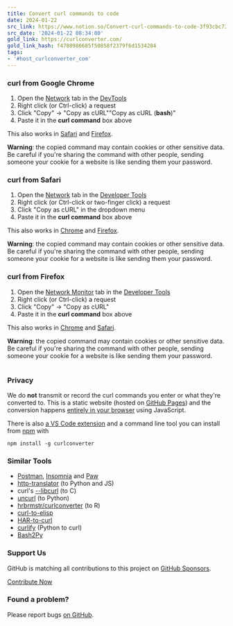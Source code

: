 ```yaml
---
title: Convert curl commands to code
date: 2024-01-22
src_link: https://www.notion.so/Convert-curl-commands-to-code-3f93cbc7231c4b9d9b913a1b387b9704
src_date: '2024-01-22 08:34:00'
gold_link: https://curlconverter.com/
gold_link_hash: f4780986685f50858f2379f6d1534284
tags:
- '#host_curlconverter_com'
---
```





### curl from Google Chrome


1. Open the [Network](https://developer.chrome.com/docs/devtools/network/) tab in the [DevTools](https://developer.chrome.com/docs/devtools/overview/)
2. Right click (or Ctrl-click) a request
3. Click "Copy" → "Copy as cURL""Copy as cURL (**bash**)"
4. Paste it in the **curl command** box above



 This also works in [Safari](#) and [Firefox](#).
 



**Warning**: the copied command may contain cookies or other sensitive data. Be careful if you're sharing the command with other people, sending someone your cookie for a website is like sending them your password.
 




### curl from Safari


1. Open the [Network](https://support.apple.com/en-us/guide/safari-developer/dev1f3525e58/mac) tab in the [Developer Tools](https://support.apple.com/en-us/guide/safari-developer/dev073038698/mac)
2. Right click (or Ctrl-click or two-finger click) a request
3. Click "Copy as cURL" in the dropdown menu
4. Paste it in the **curl command** box above



 This also works in [Chrome](#) and [Firefox](#).
 



**Warning**: the copied command may contain cookies or other sensitive data. Be careful if you're sharing the command with other people, sending someone your cookie for a website is like sending them your password.
 




### curl from Firefox


1. Open the [Network Monitor](https://developer.mozilla.org/en-US/docs/Tools/Network_Monitor) tab in the [Developer Tools](https://developer.mozilla.org/en-US/docs/Tools)
2. Right click (or Ctrl-click) a request
3. Click "Copy" → "Copy as cURL"
4. Paste it in the **curl command** box above



 This also works in [Chrome](#) and [Safari](#).
 



**Warning**: the copied command may contain cookies or other sensitive data. Be careful if you're sharing the command with other people, sending someone your cookie for a website is like sending them your password.
 



![](data:image/gif;base64,R0lGODlhAQABAAD/ACwAAAAAAQABAAACADs=)


### Privacy



 We do **not** transmit or record the curl commands you enter or what they're converted to.
 This is a static website (hosted on [GitHub Pages](https://pages.github.com)) and the conversion happens [entirely in your browser](https://github.com/curlconverter/curltorequests/blob/master/index.js) using JavaScript.
 



 There is also [a VS Code extension](https://marketplace.visualstudio.com/items?itemName=curlconverter.curlconverter) and a command line tool you can install from [npm](https://www.npmjs.com/package/curlconverter) with
 



`npm install -g curlconverter`




### Similar Tools


* [Postman](https://www.postman.com/), [Insomnia](https://insomnia.rest/) and [Paw](https://paw.cloud/)
* [http-translator](https://ryan.govost.es/http-translator/) (to Python and JS)
* curl's [--libcurl](https://everything.curl.dev/libcurl/libcurl) (to C)
* [uncurl](https://github.com/spulec/uncurl) (to Python)
* [hrbrmstr/curlconverter](https://github.com/hrbrmstr/curlconverter) (to R)
* [curl-to-elisp](https://github.com/xuchunyang/curl-to-elisp)
* [HAR-to-curl](https://mattcg.github.io/har-to-curl/)
* [curlify](https://github.com/ofw/curlify) (Python to curl)
* [Bash2Py](https://www.swag.uwaterloo.ca/bash2py/index.html)



### Support Us


GitHub is matching all contributions to this project on [GitHub Sponsors](https://github.com/sponsors/NickCarneiro).


[Contribute Now](https://github.com/sponsors/NickCarneiro) 
### Found a problem?



 Please report bugs
 [on GitHub](https://github.com/curlconverter/curlconverter/issues/new).
